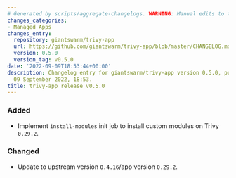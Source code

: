 ```yaml
---
# Generated by scripts/aggregate-changelogs. WARNING: Manual edits to this files will be overwritten.
changes_categories:
- Managed Apps
changes_entry:
  repository: giantswarm/trivy-app
  url: https://github.com/giantswarm/trivy-app/blob/master/CHANGELOG.md#050---2022-09-09
  version: 0.5.0
  version_tag: v0.5.0
date: '2022-09-09T18:53:44+00:00'
description: Changelog entry for giantswarm/trivy-app version 0.5.0, published on
  09 September 2022, 18:53.
title: trivy-app release v0.5.0
---
```


### Added
- Implement `install-modules` init job to install custom modules on Trivy `0.29.2`.
### Changed
- Update to upstream version `0.4.16`/app version `0.29.2`.
